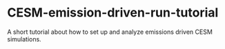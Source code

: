 # CESM-emission-driven-run-tutorial
A short tutorial about how to set up and analyze emissions driven CESM simulations.
